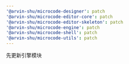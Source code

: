 ```yaml
---
'@arvin-shu/microcode-designer': patch
'@arvin-shu/microcode-editor-core': patch
'@arvin-shu/microcode-editor-skeleton': patch
'@arvin-shu/microcode-engine': patch
'@arvin-shu/microcode-shell': patch
'@arvin-shu/microcode-utils': patch
---
```


先更新引擎模块

